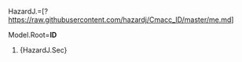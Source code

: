 HazardJ.=[?https://raw.githubusercontent.com/hazardj/Cmacc_ID/master/me.md]

Model.Root=<b>ID</b><ol><li>{HazardJ.Sec}</ol>